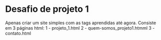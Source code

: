 # Desafio de projeto 1

Apenas criar um site simples com as tags aprendidas até agora.
Consiste em 3 páginas html:
1 - projeto_1.html
2 - quem-somos_projeto1.htmml
3 - contato.html
